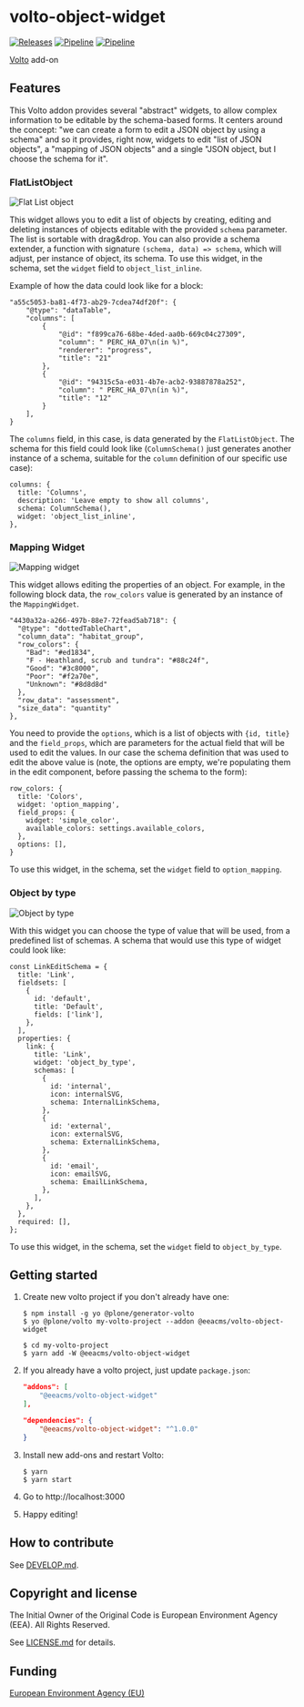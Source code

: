 # volto-object-widget
[![Releases](https://img.shields.io/github/v/release/eea/volto-object-widget)](https://github.com/eea/volto-object-widget/releases)
[![Pipeline](https://ci.eionet.europa.eu/buildStatus/icon?job=volto-addons%2Fvolto-object-widget%2Fmaster&subject=master)](https://ci.eionet.europa.eu/view/Github/job/volto-addons/job/volto-object-widget/job/master/display/redirect)
[![Pipeline](https://ci.eionet.europa.eu/buildStatus/icon?job=volto-addons%2Fvolto-object-widget%2Fdevelop&subject=develop)](https://ci.eionet.europa.eu/view/Github/job/volto-addons/job/volto-object-widget/job/develop/display/redirect)

[Volto](https://github.com/plone/volto) add-on

## Features

This Volto addon provides several "abstract" widgets, to allow complex
information to be editable by the schema-based forms. It centers around the
concept: "we can create a form to edit a JSON object by using a schema" and so
it provides, right now, widgets to edit "list of JSON objects", a "mapping of
JSON objects" and a single "JSON object, but I choose the schema for it".

### FlatListObject

![Flat List object](./img/flat-list-widget.png)

This widget allows you to edit a list of objects by creating, editing and
deleting instances of objects editable with the provided `schema` parameter.
The list is sortable with drag&drop. You can also provide a schema extender,
a function with signature `(schema, data) => schema`, which will adjust, per
instance of object, its schema. To use this widget, in the schema, set the
`widget` field to `object_list_inline`.

Example of how the data could look like for a block:

```
"a55c5053-ba81-4f73-ab29-7cdea74df20f": {
	"@type": "dataTable",
	"columns": [
		{
			"@id": "f899ca76-68be-4ded-aa0b-669c04c27309",
			"column": " PERC_HA_07\n(in %)",
			"renderer": "progress",
			"title": "21"
		},
		{
			"@id": "94315c5a-e031-4b7e-acb2-93887878a252",
			"column": " PERC_HA_07\n(in %)",
			"title": "12"
		}
	],
}
```

The `columns` field, in this case, is data generated by the `FlatListObject`.
The schema for this field could look like (`ColumnSchema()` just generates
another instance of a schema, suitable for the `column` definition of our
specific use case):

```
columns: {
  title: 'Columns',
  description: 'Leave empty to show all columns',
  schema: ColumnSchema(),
  widget: 'object_list_inline',
},
```

### Mapping Widget

![Mapping widget](./img/mapping-widget.png)

This widget allows editing the properties of an object. For example, in the
following block data, the `row_colors` value is generated by an instance of the
`MappingWidget`.

```
"4430a32a-a266-497b-88e7-72fead5ab718": {
  "@type": "dottedTableChart",
  "column_data": "habitat_group",
  "row_colors": {
    "Bad": "#ed1834",
    "F - Heathland, scrub and tundra": "#88c24f",
    "Good": "#3c8000",
    "Poor": "#f2a70e",
    "Unknown": "#8d8d8d"
  },
  "row_data": "assessment",
  "size_data": "quantity"
},
```

You need to provide the `options`, which is a list of objects with `{id, title}` and the `field_props`, which are parameters for the actual field that
will be used to edit the values. In our case the schema definition that was
used to edit the above value is (note, the options are empty, we're populating
them in the edit component, before passing the schema to the form):

```
row_colors: {
  title: 'Colors',
  widget: 'option_mapping',
  field_props: {
    widget: 'simple_color',
    available_colors: settings.available_colors,
  },
  options: [],
}
```

To use this widget, in the schema, set the `widget` field to `option_mapping`.

### Object by type

![Object by type](./img/object-by-type-widget.png)

With this widget you can choose the type of value that will be used, from
a predefined list of schemas. A schema that would use this type of widget could
look like:

```
const LinkEditSchema = {
  title: 'Link',
  fieldsets: [
    {
      id: 'default',
      title: 'Default',
      fields: ['link'],
    },
  ],
  properties: {
    link: {
      title: 'Link',
      widget: 'object_by_type',
      schemas: [
        {
          id: 'internal',
          icon: internalSVG,
          schema: InternalLinkSchema,
        },
        {
          id: 'external',
          icon: externalSVG,
          schema: ExternalLinkSchema,
        },
        {
          id: 'email',
          icon: emailSVG,
          schema: EmailLinkSchema,
        },
      ],
    },
  },
  required: [],
};
```

To use this widget, in the schema, set the `widget` field to `object_by_type`.

## Getting started

1. Create new volto project if you don't already have one:

   ```
   $ npm install -g yo @plone/generator-volto
   $ yo @plone/volto my-volto-project --addon @eeacms/volto-object-widget

   $ cd my-volto-project
   $ yarn add -W @eeacms/volto-object-widget
   ```

1. If you already have a volto project, just update `package.json`:

   ```JSON
   "addons": [
       "@eeacms/volto-object-widget"
   ],

   "dependencies": {
       "@eeacms/volto-object-widget": "^1.0.0"
   }
   ```

1. Install new add-ons and restart Volto:

   ```
   $ yarn
   $ yarn start
   ```

1. Go to http://localhost:3000

1. Happy editing!


## How to contribute

See [DEVELOP.md](https://github.com/eea/volto-object-widget/blob/master/DEVELOP.md).

## Copyright and license

The Initial Owner of the Original Code is European Environment Agency (EEA).
All Rights Reserved.

See [LICENSE.md](https://github.com/eea/volto-object-widget/blob/master/LICENSE.md) for details.

## Funding

[European Environment Agency (EU)](http://eea.europa.eu)

